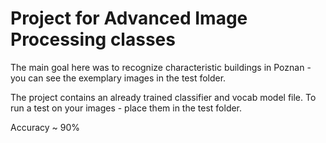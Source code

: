 # Project for Advanced Image Processing classes
The main goal here was to recognize characteristic buildings in Poznan - you can see the exemplary images in the test folder.

The project contains an already trained classifier and vocab model file. To run a test on your images - place them in the test folder.

Accuracy ~ 90%
